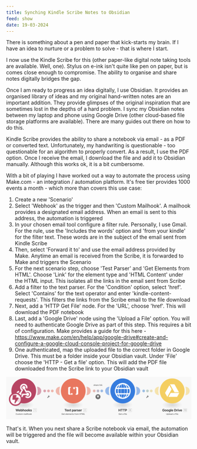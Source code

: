 ```yaml
---
title: Synching Kindle Scribe Notes to Obsidian
feed: show
date: 19-03-2024
---
```

There is something about a pen and paper that kick-starts my brain. If I have an idea to nurture or a problem to solve - that is where I start. 

I now use the Kindle Scribe for this (other paper-like digital note taking tools are available. Well, one). Stylus on e-ink isn't quite like pen on paper, but is comes close enough to compromise. The ability to organise and share notes digitally bridges the gap.

Once I am ready to progress an idea digitally, I use Obsidian. It provides an organised library of ideas and my original hand-written notes are an important addition. They provide glimpses of the original inspiration that are sometimes lost in the depths of a hard problem. I sync my Obsidian notes between my laptop and phone using Google Drive (other cloud-based file storage platforms are available). There are many guides out there on how to do this.

Kindle Scribe provides the ability to share a notebook via email - as a PDF or converted text. Unfortunately, my handwriting is questionable - too questionable for an algorithm to properly convert. As a result, I use the PDF option. Once I receive the email, I download the file and add it to Obsidian manually. Although this works ok, it is a bit cumbersome. 

With a bit of playing I have worked out a way to automate the process using Make.com - an integration / automation platform. It's free tier provides 1000 events a month - which more than covers this use case:
1. Create a new 'Scenario'
2. Select 'Webhook' as the trigger and then 'Custom Mailhook'. A mailhook provides a designated email address. When an email is sent to this address, the automation is triggered
3. In your chosen email tool configure a filter rule. Personally, I use Gmail. For the rule, use the 'Includes the words' option and 'from your kindle' for the filter text. These words are in the subject of the email sent from Kindle Scribe
4. Then, select 'Forward it to' and use the email address provided by Make. Anytime an email is received from the Scribe, it is forwarded to Make and  triggers the Scenario
5. For the next scenario step, choose 'Test Parser' and 'Get Elements from HTML'. Choose 'Link' for the element type and 'HTML Content' under the HTML input. This isolates all the links in the email sent from Scribe
6. Add a filter to the text parser. For the 'Condition' option, select 'href'. Select 'Contains' for the text operator and enter 'kindle-content-requests'. This filters the links from the Scribe email to the file download
7. Next, add a 'HTTP Get File' node. For the 'URL', choose 'href'. This will download the PDF notebook
8. Last, add a 'Google Drive' node using the 'Upload a File' option. You will need to authenticate Google Drive as part of this step. This requires a bit of configuration. Make provides a guide for this here - https://www.make.com/en/help/app/google-drive#create-and-configure-a-google-cloud-console-project-for-google-drive
9. One authenticated, map the uploaded file to the correct folder in Google Drive. This must be a folder inside your Obsidian vault. Under 'File' choose the 'HTTP - Get a file' option. This will add the PDF file downloaded from the Scribe link to your Obsidian vault

![Alt Text](/assets/img/make_sync_scribe.png "Make Scenario")

That's it. When you next share a Scribe notebook via email, the automation will be triggered and the file will become available within your Obsidian vault.


